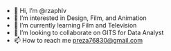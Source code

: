 - 👋 Hi, I’m @rzaphlv
- 👀 I’m interested in Design, Film, and Animation
- 🌱 I’m currently learning Film and Television
- 💞️ I’m looking to collaborate on GITS for Data Analyst
- 📫 How to reach me preza76830@gmail.com

<!---
rzaphlv/rzaphlv is a ✨ special ✨ repository because its `README.md` (this file) appears on your GitHub profile.
You can click the Preview link to take a look at your changes.
--->
